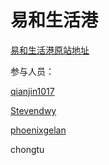 # 易和生活港

[易和生活港原站地址](http://www.youhopelife.com/)


参与人员：

[qianjin1017](https://github.com/qianjin1017)

[Stevendwy](https://github.com/Stevendwy)

[phoenixgelan](https://github.com/phoenixgelan)



chongtu
